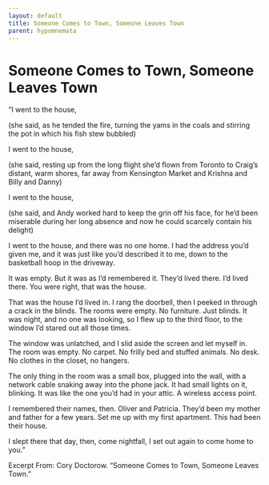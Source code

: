 ```yaml
---
layout: default
title: Someone Comes to Town, Someone Leaves Town
parent: hypomnemata
---
```

# Someone Comes to Town, Someone Leaves Town

“I went to the house,

(she said, as he tended the fire, turning the yams in the coals and stirring the pot in which his fish stew bubbled)

I went to the house,

(she said, resting up from the long flight she’d flown from Toronto to Craig’s distant, warm shores, far away from Kensington Market and Krishna and Billy and Danny)

I went to the house,

(she said, and Andy worked hard to keep the grin off his face, for he’d been miserable during her long absence and now he could scarcely contain his delight)

I went to the house, and there was no one home. I had the address you’d given me, and it was just like you’d described it to me, down to the basketball hoop in the driveway.

It was empty. But it was as I’d remembered it. They’d lived there. I’d lived there. You were right, that was the house.

That was the house I’d lived in. I rang the doorbell, then I peeked in through a crack in the blinds. The rooms were empty. No furniture. Just blinds. It was night, and no one was looking, so I flew up to the third floor, to the window I’d stared out all those times.

The window was unlatched, and I slid aside the screen and let myself in. The room was empty. No carpet. No frilly bed and stuffed animals. No desk. No clothes in the closet, no hangers.

The only thing in the room was a small box, plugged into the wall, with a network cable snaking away into the phone jack. It had small lights on it, blinking. It was like the one you’d had in your attic. A wireless access point.

I remembered their names, then. Oliver and Patricia. They’d been my mother and father for a few years. Set me up with my first apartment. This had been their house.

I slept there that day, then, come nightfall, I set out again to come home to you.”

Excerpt From: Cory Doctorow. “Someone Comes to Town, Someone Leaves Town.”